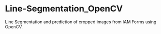 # Line-Segmentation_OpenCV
Line Segmentation and prediction of cropped images from IAM Forms using OpenCV.
